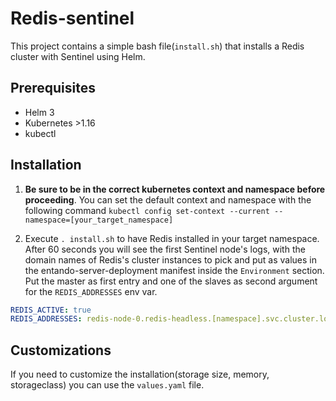 # Redis-sentinel 

This project contains a simple bash file(`install.sh`) that installs a Redis cluster with Sentinel using Helm.

## Prerequisites

- Helm 3
- Kubernetes >1.16
- kubectl


## Installation

1. **Be sure to be in the correct kubernetes context and namespace before proceeding**. You can set the default context
 and namespace with the following command `kubectl config set-context --current --namespace=[your_target_namespace]`

2. Execute `. install.sh` to have Redis installed in your target namespace. After 60 seconds you will see the first Sentinel
 node's logs, with the domain names of Redis's cluster instances to pick and put as values in the entando-server-deployment
 manifest inside the `Environment` section. Put the master as first entry and one of the slaves as second argument for the
 `REDIS_ADDRESSES` env var.

```yaml
REDIS_ACTIVE: true
REDIS_ADDRESSES: redis-node-0.redis-headless.[namespace].svc.cluster.local:26379,redis-node-1.redis-headless.[namespace].svc.cluster.local:26379,redis-node-2.redis-headless.[namespace].svc.cluster.local:26379
```

## Customizations

If you need to customize the installation(storage size, memory, storageclass) you can use the `values.yaml` file.
